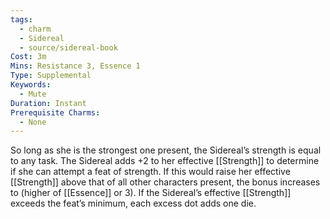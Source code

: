 ```yaml
---
tags:
  - charm
  - Sidereal
  - source/sidereal-book
Cost: 3m
Mins: Resistance 3, Essence 1
Type: Supplemental
Keywords:
  - Mute
Duration: Instant
Prerequisite Charms:
  - None
---
```

So long as she is the strongest one present, the Sidereal’s strength is equal to any task. The Sidereal adds +2 to her effective [[Strength]] to determine if she can attempt a feat of strength. If this would raise her effective [[Strength]] above that of all other characters present, the bonus increases to (higher of [[Essence]] or 3). If the Sidereal’s effective [[Strength]] exceeds the feat’s minimum, each excess dot adds one die.